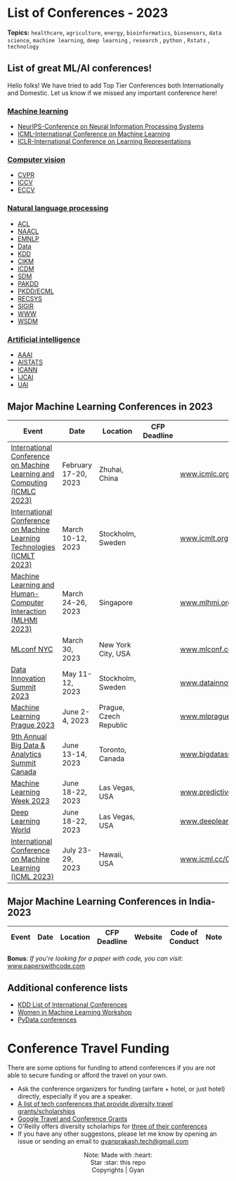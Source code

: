 # List of Conferences - 2023
**Topics:**  `healthcare`, `agriculture`, `energy`, `bioinformatics`, `biosensors`, `data science`, `machine learning`, `deep learning` , `research` , `python` , `Rstats` , `technology`

## List of great ML/AI conferences!

Hello folks! We have tried to add Top Tier Conferences both Internationally and Domestic.
Let us know if we missed any important conference here!


### [Machine learning]()

 - [NeurIPS-Conference on Neural Information Processing Systems]()
 - [ICML-International Conference on Machine Learning]()
 - [ICLR-International Conference on Learning Representations]()

### [Computer vision]()

 - [CVPR]()
 - [ICCV]()
 - [ECCV]()


### [Natural language processing]()

 - [ACL]() 
 - [NAACL]()
 - [EMNLP]()
 - [Data]()
 - [KDD]()
 - [CIKM]()
 - [ICDM]()
 - [SDM]()
 - [PAKDD]()
 - [PKDD/ECML]()
 - [RECSYS]()
 - [SIGIR]()
 - [WWW]()
 - [WSDM]()

### [Artificial intelligence]()

 - [AAAI]()
 - [AISTATS]()
 - [ICANN]()
 - [IJCAI]()
 - [UAI]()
 

## Major Machine Learning Conferences in 2023

| Event   | Date  | Location | CFP Deadline | Website | Code of Conduct | Note | Status | 
|----|----|----|----|----|----|-----|----| 
| [International Conference on Machine Learning and Computing (ICMLC 2023)]() | February 17-20, 2023 | Zhuhai, China |  | www.icmlc.org|
| [International Conference on Machine Learning Technologies (ICMLT 2023)]() | March 10-12, 2023 | Stockholm, Sweden |  | www.icmlt.org |
| [Machine Learning and Human-Computer Interaction (MLHMI 2023)]() | March 24-26, 2023 | Singapore |  | www.mlhmi.org |
| [MLconf NYC]() | March 30, 2023 | New York City, USA | | www.mlconf.com/event/mlconf-new-york-city |
| [Data Innovation Summit 2023]() | May 11-12, 2023 | Stockholm, Sweden |  | www.datainnovationsummit.com |
| [Machine Learning Prague 2023]() | June 2-4, 2023 | Prague, Czech Republic | | www.mlprague.com |
| [9th Annual Big Data & Analytics Summit Canada]() | June 13-14, 2023 | Toronto, Canada |  | www.bigdatasummitcanada.com |
| [Machine Learning Week 2023]() | June 18-22, 2023 | Las Vegas, USA | | www.predictiveanalyticsworld.com/machinelearningweek |
| [Deep Learning World]() | June 18-22, 2023 | Las Vegas, USA |  | www.deeplearningworld.com |
| [International Conference on Machine Learning (ICML 2023)]() | July 23-29, 2023 | Hawaii, USA | | www.icml.cc/Conferences/2023 |



## Major Machine Learning Conferences in India-2023

| Event   | Date  | Location | CFP Deadline | Website | Code of Conduct | Note | Status | 
|----|----|----|----|----|----|-----|----| 


 
**Bonus**: *If you're looking for a paper with code, you can visit*: www.paperswithcode.com

## Additional conference lists

* [KDD List of International Conferences](https://www.kdnuggets.com/meetings/)
* [Women in Machine Learning Workshop](http://wimlworkshop.org/events/)
* [PyData conferences](https://pydata.org/events.html)


# Conference Travel Funding

There are some options for funding to attend conferences if you are not able to secure funding or afford the travel on your own.

- Ask the conference organizers for funding (airfare + hotel, or just hotel) directly, especially if you are a speaker.
- [A list of tech conferences that provide diversity travel grants/scholarships](https://github.com/fvcproductions/diversify-me)
- [Google Travel and Conference Grants](https://buildyourfuture.withgoogle.com/scholarships/google-travel-and-conference-grants/#!?detail-content-tabby_activeEl=overview)
- O'Reilly offers diversity scholarhips for [three of their conferences](https://www.oreilly.com/conferences/diversity-application.csp)
- If you have any other suggestons, please let me know by opening an issue or sending an email to gyanprakash.tech@gmail.com

<p align="center">
Note: Made with :heart:<br>
Star :star: this repo <br>
Copyrights | Gyan 
</p>
